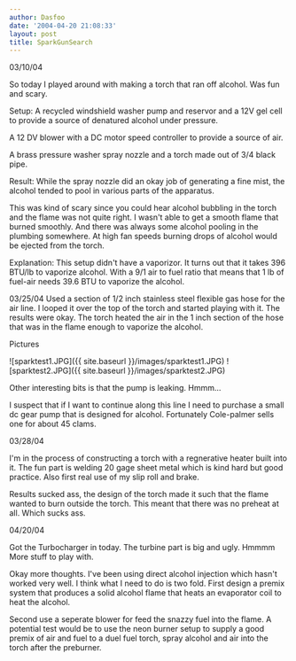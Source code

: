 ```yaml
---
author: Dasfoo
date: '2004-04-20 21:08:33'
layout: post
title: SparkGunSearch
---
```


03/10/04

So today I played around with making a torch that ran off alcohol. Was fun and scary. 

Setup: A recycled windshield washer pump and reservor and a 12V gel cell to provide a source of denatured alcohol under pressure. 

A 12 DV blower with a DC motor speed controller to provide a source of air. 

A brass pressure washer spray nozzle and a torch made out of 3/4 black pipe. 

Result: While the spray nozzle did an okay job of generating a fine mist, the alcohol tended to pool in various parts of the apparatus. 

This was kind of scary since you could hear alcohol bubbling in the torch and the flame was not quite right.  I wasn't able to get a smooth flame that burned smoothly.  And there was always some alcohol pooling in the plumbing somewhere.  At high fan speeds burning drops of alcohol would be ejected from the torch.

Explanation: This setup didn't have a vaporizor. It turns out that it takes 396 BTU/lb to vaporize alcohol. With a 9/1 air to fuel ratio that means that 1 lb of fuel-air needs 39.6 BTU to vaporize the alcohol. 

03/25/04
Used a section of 1/2 inch stainless steel flexible gas hose for the air line. I looped it over the top of the torch and started playing with it. The results were okay. The torch heated the air in the 1 inch section of the hose that was in the flame enough to vaporize the alcohol. 

Pictures 

![sparktest1.JPG]({{ site.baseurl }}/images/sparktest1.JPG)
![sparktest2.JPG]({{ site.baseurl }}/images/sparktest2.JPG)

Other interesting bits is that the pump is leaking. Hmmm... 

I suspect that if I want to continue along this line I need to purchase a small dc gear pump that is designed for alcohol. Fortunately Cole-palmer sells one for about 45 clams. 


03/28/04

I'm in the process of constructing a torch with a regnerative heater built into it.  The fun part is welding 20 gage sheet metal which is kind hard but good practice.  Also first real use of my slip roll and brake.

Results sucked ass, the design of the torch made it such that the flame wanted to burn outside the torch.  This meant that there was no preheat at all.  Which sucks ass.

04/20/04

Got the Turbocharger in today.  The turbine part is big and ugly.  Hmmmm  More stuff to play with.

Okay more thoughts.  I've been using direct alcohol injection which hasn't worked very well.  I think what I need 
to do is two fold.  First design a premix system that produces a solid alcohol flame that heats an evaporator coil to heat the alcohol.

Second use a seperate blower for feed the snazzy fuel into the flame.  A potential test would be to use the neon burner setup to supply a good premix of air and fuel to a duel fuel torch, spray alcohol and air into the torch after the preburner.


